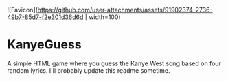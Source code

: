 ![Favicon](https://github.com/user-attachments/assets/91902374-2736-49b7-85d7-f2e301d36d6d | width=100)
# KanyeGuess
A simple HTML game where you guess the Kanye West song based on four random lyrics.
I'll probably update this readme sometime.
